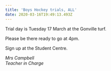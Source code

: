```yaml
---
title: 'Boys Hockey trials, ALL'
date: 2020-03-16T19:49:13.493Z
---
```

Trial day is Tuesday 17 March at the Gonville turf. 

Please be there ready to go at 4pm.  

Sign up at the Student Centre. 

*Mrs Campbell  
Teacher in Charge*